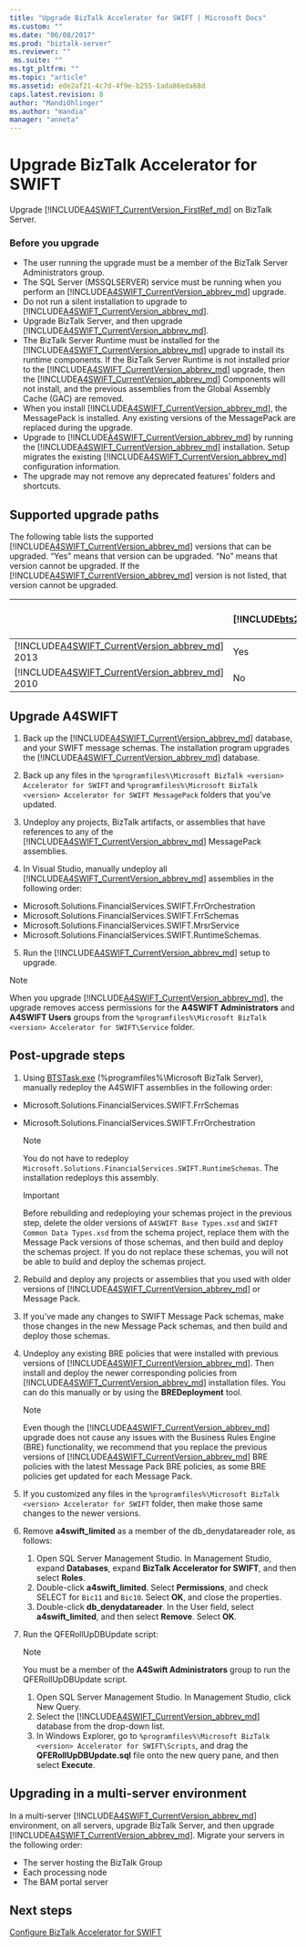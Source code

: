 ```yaml
---
title: "Upgrade BizTalk Accelerator for SWIFT | Microsoft Docs"
ms.custom: ""
ms.date: "06/08/2017"
ms.prod: "biztalk-server"
ms.reviewer: ""
 ms.suite: ""
ms.tgt_pltfrm: ""
ms.topic: "article"
ms.assetid: ede2af21-4c7d-4f9e-b255-1ada86eda68d
caps.latest.revision: 8
author: "MandiOhlinger"
ms.author: "mandia"
manager: "anneta"
---
```

# Upgrade BizTalk Accelerator for SWIFT
Upgrade [!INCLUDE[A4SWIFT_CurrentVersion_FirstRef_md](../../includes/a4swift-currentversion-firstref-md.md)] on BizTalk Server. 

### Before you upgrade

* The user running the upgrade must be a member of the BizTalk Server Administrators group.
* The SQL Server (MSSQLSERVER) service must be running when you perform an [!INCLUDE[A4SWIFT_CurrentVersion_abbrev_md](../../includes/a4swift-currentversion-abbrev-md.md)] upgrade.
* Do not run a silent installation to upgrade to [!INCLUDE[A4SWIFT_CurrentVersion_abbrev_md](../../includes/a4swift-currentversion-abbrev-md.md)].
* Upgrade BizTalk Server, and then upgrade [!INCLUDE[A4SWIFT_CurrentVersion_abbrev_md](../../includes/a4swift-currentversion-abbrev-md.md)].
* The BizTalk Server Runtime must be installed for the [!INCLUDE[A4SWIFT_CurrentVersion_abbrev_md](../../includes/a4swift-currentversion-abbrev-md.md)] upgrade to install its runtime components. If the BizTalk Server Runtime is not installed prior to the [!INCLUDE[A4SWIFT_CurrentVersion_abbrev_md](../../includes/a4swift-currentversion-abbrev-md.md)] upgrade, then the [!INCLUDE[A4SWIFT_CurrentVersion_abbrev_md](../../includes/a4swift-currentversion-abbrev-md.md)] Components will not install, and the previous assemblies from the Global Assembly Cache (GAC) are removed.
* When you install [!INCLUDE[A4SWIFT_CurrentVersion_abbrev_md](../../includes/a4swift-currentversion-abbrev-md.md)], the MessagePack is installed. Any existing versions of the MessagePack are replaced during the upgrade.
* Upgrade to [!INCLUDE[A4SWIFT_CurrentVersion_abbrev_md](../../includes/a4swift-currentversion-abbrev-md.md)] by running the [!INCLUDE[A4SWIFT_CurrentVersion_abbrev_md](../../includes/a4swift-currentversion-abbrev-md.md)] installation. Setup migrates the existing [!INCLUDE[A4SWIFT_CurrentVersion_abbrev_md](../../includes/a4swift-currentversion-abbrev-md.md)] configuration information. 
* The upgrade may not remove any deprecated features’ folders and shortcuts.

## Supported upgrade paths  
 The following table lists the supported [!INCLUDE[A4SWIFT_CurrentVersion_abbrev_md](../../includes/a4swift-currentversion-abbrev-md.md)] versions that can be upgraded. “Yes” means that version can be upgraded. “No” means that version cannot be upgraded. If the [!INCLUDE[A4SWIFT_CurrentVersion_abbrev_md](../../includes/a4swift-currentversion-abbrev-md.md)] version is not listed, that version cannot be upgraded.  

||[!INCLUDE[bts2016_md](../../includes/bts2016-md.md)]|[!INCLUDE[bts2013r2](../../includes/bts2013r2-md.md)]|BizTalk Server 2013|
|---|---|---|---|  
|[!INCLUDE[A4SWIFT_CurrentVersion_abbrev_md](../../includes/a4swift-currentversion-abbrev-md.md)] 2013|Yes|Yes|No|  
|[!INCLUDE[A4SWIFT_CurrentVersion_abbrev_md](../../includes/a4swift-currentversion-abbrev-md.md)] 2010|No|Yes|Yes|  


## Upgrade A4SWIFT

1. Back up the [!INCLUDE[A4SWIFT_CurrentVersion_abbrev_md](../../includes/a4swift-currentversion-abbrev-md.md)] database, and your SWIFT message schemas. The installation program upgrades the [!INCLUDE[A4SWIFT_CurrentVersion_abbrev_md](../../includes/a4swift-currentversion-abbrev-md.md)] database.

2. Back up any files in the `%programfiles%\Microsoft BizTalk <version> Accelerator for SWIFT` and `%programfiles%\Microsoft BizTalk <version> Accelerator for SWIFT MessagePack` folders that you've updated.
  
3. Undeploy any projects, BizTalk artifacts, or assemblies that have references to any of the [!INCLUDE[A4SWIFT_CurrentVersion_abbrev_md](../../includes/a4swift-currentversion-abbrev-md.md)] MessagePack assemblies.

4. In Visual Studio, manually undeploy all [!INCLUDE[A4SWIFT_CurrentVersion_abbrev_md](../../includes/a4swift-currentversion-abbrev-md.md)] assemblies in the following order:

* Microsoft.Solutions.FinancialServices.SWIFT.FrrOrchestration
* Microsoft.Solutions.FinancialServices.SWIFT.FrrSchemas
* Microsoft.Solutions.FinancialServices.SWIFT.MrsrService
* Microsoft.Solutions.FinancialServices.SWIFT.RuntimeSchemas.

5. Run the [!INCLUDE[A4SWIFT_CurrentVersion_abbrev_md](../../includes/a4swift-currentversion-abbrev-md.md)] setup to upgrade.

> [!NOTE] 
> When you upgrade [!INCLUDE[A4SWIFT_CurrentVersion_abbrev_md](../../includes/a4swift-currentversion-abbrev-md.md)], the upgrade removes access permissions for the **A4SWIFT Administrators** and **A4SWIFT Users** groups from the `%programfiles%\Microsoft BizTalk <version> Accelerator for SWIFT\Service` folder.         
        
## Post-upgrade steps

1. Using [BTSTask.exe](../../core/btstask-command-line-reference.md) (%programfiles%\Microsoft BizTalk Server), manually redeploy the A4SWIFT assemblies in the following order:
* Microsoft.Solutions.FinancialServices.SWIFT.FrrSchemas
* Microsoft.Solutions.FinancialServices.SWIFT.FrrOrchestration

    > [!NOTE]
    > You do not have to redeploy `Microsoft.Solutions.FinancialServices.SWIFT.RuntimeSchemas`. The installation redeploys this assembly.

    > [!IMPORTANT] 
    > Before rebuilding and redeploying your schemas project in the previous step, delete the older versions of `A4SWIFT Base Types.xsd` and `SWIFT Common Data Types.xsd` from the schema project, replace them with the Message Pack versions of those schemas, and then build and deploy the schemas project. If you do not replace these schemas, you will not be able to build and deploy the schemas project.

2. Rebuild and deploy any projects or assemblies that you used with older versions of [!INCLUDE[A4SWIFT_CurrentVersion_abbrev_md](../../includes/a4swift-currentversion-abbrev-md.md)] or Message Pack.
3. If you've made any changes to SWIFT Message Pack schemas, make those changes in the new Message Pack schemas, and then build and deploy those schemas.
4. Undeploy any existing BRE policies that were installed with previous versions of [!INCLUDE[A4SWIFT_CurrentVersion_abbrev_md](../../includes/a4swift-currentversion-abbrev-md.md)]. Then install and deploy the newer corresponding policies from [!INCLUDE[A4SWIFT_CurrentVersion_abbrev_md](../../includes/a4swift-currentversion-abbrev-md.md)] installation files. You can do this manually or by using the **BREDeployment** tool.

    > [!NOTE] 
    > Even though the [!INCLUDE[A4SWIFT_CurrentVersion_abbrev_md](../../includes/a4swift-currentversion-abbrev-md.md)] upgrade does not cause any issues with the Business Rules Engine (BRE) functionality, we recommend that you replace the previous versions of [!INCLUDE[A4SWIFT_CurrentVersion_abbrev_md](../../includes/a4swift-currentversion-abbrev-md.md)] BRE policies with the latest Message Pack BRE policies, as some BRE policies get updated for each Message Pack.
    
5. If you customized any files in the `%programfiles%\Microsoft BizTalk <version> Accelerator for SWIFT` folder, then make those same changes to the newer versions.
6. Remove **a4swift_limited** as a member of the db_denydatareader role, as follows:
    1. Open SQL Server Management Studio. In Management Studio, expand **Databases**, expand **BizTalk Accelerator for SWIFT**, and then select **Roles**.
    2. Double-click **a4swift_limited**. Select **Permissions**, and check SELECT for `Bic11` and `Bic10`. Select **OK**, and close the properties.
    3. Double-click **db_denydatareader**. In the User field, select **a4swift_limited**, and then select **Remove**. Select **OK**.

7. Run the QFERollUpDBUpdate script:

    > [!NOTE]
    > You must be a member of the **A4Swift Administrators** group to run the QFERollUpDBUpdate script.
    
    1. Open SQL Server Management Studio. In Management Studio, click New Query. 
    2. Select the [!INCLUDE[A4SWIFT_CurrentVersion_abbrev_md](../../includes/a4swift-currentversion-abbrev-md.md)] database from the drop-down list. 
    3. In Windows Explorer, go to `%programfiles%\Microsoft BizTalk <version> Accelerator for SWIFT\Scripts`, and drag the **QFERollUpDBUpdate.sql** file onto the new query pane, and then select **Execute**.
    
    
## Upgrading in a multi-server environment

In a multi-server [!INCLUDE[A4SWIFT_CurrentVersion_abbrev_md](../../includes/a4swift-currentversion-abbrev-md.md)] environment, on all servers, upgrade BizTalk Server, and then upgrade [!INCLUDE[A4SWIFT_CurrentVersion_abbrev_md](../../includes/a4swift-currentversion-abbrev-md.md)]. Migrate your servers in the following order:

* The server hosting the BizTalk Group
* Each processing node
* The BAM portal server


## Next steps
[Configure BizTalk Accelerator for SWIFT ](../../adapters-and-accelerators/accelerator-swift/configure-biztalk-accelerator-for-swift.md)
